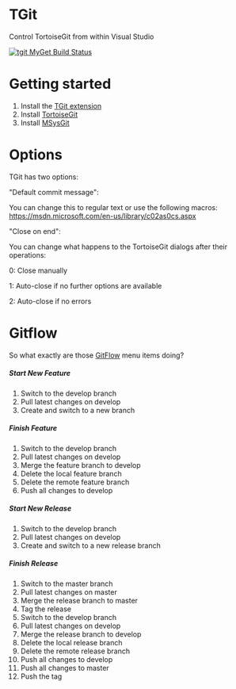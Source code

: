 # TGit
Control TortoiseGit from within Visual Studio

[![tgit MyGet Build Status](https://www.myget.org/BuildSource/Badge/tgit?identifier=3efad407-2f96-4e1e-a0cc-beb30194d3cb)](https://www.myget.org/)

# Getting started
1. Install the [TGit extension](https://visualstudiogallery.msdn.microsoft.com/132a30d8-f318-4a53-8386-2c9fe52d77a1)
2. Install [TortoiseGit](https://code.google.com/p/tortoisegit/)
3. Install [MSysGit](http://msysgit.github.io/)

# Options
TGit has two options: 

"Default commit message":

You can change this to regular text or use the following macros:
https://msdn.microsoft.com/en-us/library/c02as0cs.aspx

"Close on end":

You can change what happens to the TortoiseGit dialogs after their operations:

0: Close manually

1: Auto-close if no further options are available

2: Auto-close if no errors 

# Gitflow
So what exactly are those [GitFlow](http://nvie.com/posts/a-successful-git-branching-model/) menu items doing?

##### Start New Feature
1. Switch to the develop branch
2. Pull latest changes on develop
3. Create and switch to a new branch

##### Finish Feature
1. Switch to the develop branch
2. Pull latest changes on develop
3. Merge the feature branch to develop
4. Delete the local feature branch
5. Delete the remote feature branch
6. Push all changes to develop

##### Start New Release
1. Switch to the develop branch
2. Pull latest changes on develop
3. Create and switch to a new release branch

##### Finish Release
1. Switch to the master branch
2. Pull latest changes on master
3. Merge the release branch to master
4. Tag the release
5. Switch to the develop branch
6. Pull latest changes on develop
7. Merge the release branch to develop
8. Delete the local release branch
9. Delete the remote release branch
10. Push all changes to develop
11. Push all changes to master
12. Push the tag
